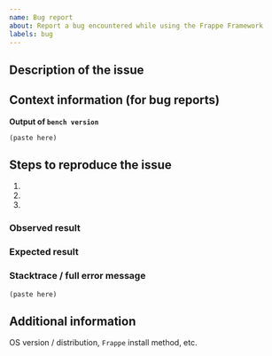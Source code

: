```yaml
---
name: Bug report
about: Report a bug encountered while using the Frappe Framework
labels: bug
---
```


<!--
Welcome to the Frappe Framework issue tracker! Before creating an issue, please heed the following:

1. This tracker should only be used to report bugs and request features / enhancements to Ehsan
    - For questions and general support, use https://stackoverflow.com/questions/tagged/frappe
    - For documentation issues, refer to https://frappeframework.com/docs/user/en or the developer cheetsheet https://github.com/frappe/frappe/wiki/Developer-Cheatsheet
2. Use the search function before creating a new issue. Duplicates will be closed and directed to
   the original discussion.
3. When making a bug report, make sure you provide all required information. The easier it is for
   maintainers to reproduce, the faster it'll be fixed.
4. If you think you know what the reason for the bug is, share it with us. Maybe put in a PR 😉
-->

## Description of the issue

## Context information (for bug reports)

**Output of `bench version`**
```
(paste here)
```

## Steps to reproduce the issue

1.
2.
3.

### Observed result

### Expected result

### Stacktrace / full error message

```
(paste here)
```

## Additional information

OS version / distribution, `Frappe` install method, etc.
